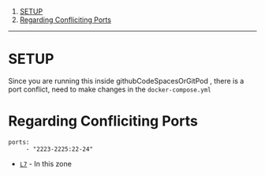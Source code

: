 1. [SETUP](#setup)
2. [Regarding Confliciting Ports](#regarding-confliciting-ports)

---

# SETUP

Since you are running this inside githubCodeSpacesOrGitPod , there is a port conflict, need to make changes in the `docker-compose.yml`

# Regarding Confliciting Ports

```docker
ports:
     - "2223-2225:22-24"
```

- [`L7`](../startocyberlab2/docker-compose.yml) - In this zone
